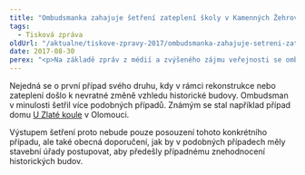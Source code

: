 ```yaml
---
title: "Ombudsmanka zahajuje šetření zateplení školy v Kamenných Žehrovicích"
tags:
  - Tisková zpráva
oldUrl: "/aktualne/tiskove-zpravy-2017/ombudsmanka-zahajuje-setreni-zatepleni-skoly-v-kamennych-zehrovicich"
date: 2017-08-30
perex: "<p>Na základě zpráv z médií a zvýšeného zájmu veřejnosti se ombudsmanka rozhodla prošetřit okolnosti rekonstrukce školy v Kamenných Žehrovicích, během které došlo k zásadní změně vzhledu více než stoleté budovy. Šetření se nebude věnovat krokům vedení školy ani vedení města, neboť tyto kroky ombudsmance nepřísluší hodnotit. Cílem šetření je pouze ověřit, zda příslušný stavební úřad postupoval v mezích platných stavebních předpisů.</p>"
---
```


<!-- imported from the old website -->

<p>Nejedná se o první případ svého druhu, kdy v rámci rekonstrukce nebo zateplení došlo k nevratné změně vzhledu historické budovy. Ombudsman v minulosti šetřil více podobných případů. Známým se stal například případ domu <a href="https://www.ochrance.cz/aktualne/tiskove-zpravy-2015/ombudsmanka-brani-fasadu-historickeho-domu-v-olomouci/">U Zlaté koule</a> v Olomouci. </p> <p>Výstupem šetření proto nebude pouze posouzení tohoto konkrétního případu, ale také obecná doporučení, jak by v podobných případech měly stavební úřady postupovat, aby předešly případnému znehodnocení historických budov. </p>
